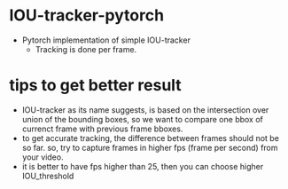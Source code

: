 # IOU-tracker-pytorch
* Pytorch implementation of simple IOU-tracker
  * Tracking is done per frame.
# tips to get better result
* IOU-tracker as its name suggests, is based on the intersection over union of the bounding boxes, so we want to compare one bbox of currenct frame with previous frame bboxes. 
* to get accurate tracking, the difference between frames should not be so far. so, try to capture frames in higher fps (frame per second) from your video. 
* it is better to have fps higher than 25, then you can choose higher IOU_threshold 

